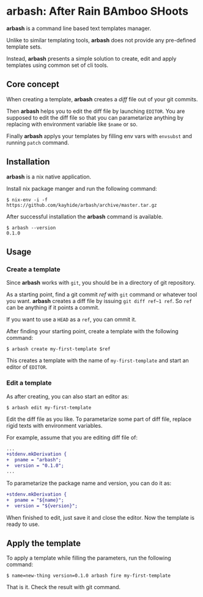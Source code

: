 # arbash: After Rain BAmboo SHoots

**arbash** is a command line based text templates manager.

Unlike to similar templating tools, **arbash** does not provide any pre-defined template sets.

Instead, **arbash** presents a simple solution to create, edit and apply templates using common set of cli tools.

## Core concept

When creating a template, **arbash** creates a *diff* file out of your git commits.

Then **arbash** helps you to edit the diff file by launching `EDITOR`.
You are supposed to edit the diff file so that you can parametarize anything by replacing with environment variable like `$name` or so.

Finally **arbash** applys your templates by filling env vars with `envsubst` and running `patch` command.

## Installation

**arbash** is a nix native application.

Install nix package manger and run the following command:

```console
$ nix-env -i -f https://github.com/kayhide/arbash/archive/master.tar.gz
```

After successful installation the **arbash** command is available.

```console
$ arbash --version
0.1.0
```

## Usage

### Create a template

Since **arbash** works with `git`, you should be in a directory of git repository.

As a starting point, find a git commit *ref* with `git` command or whatever tool you want.
**arbash** creates a diff file by issuing `git diff ref~1 ref`.
So `ref` can be anything if it points a commit.

If you want to use a `HEAD` as a `ref`, you can ommit it.

After finding your starting point, create a template with the following command:

```console
$ arbash create my-first-template $ref 
```

This creates a template with the name of `my-first-template` and start an editor of `EDITOR`.

### Edit a template

As after creating, you can also start an editor as:

```console
$ arbash edit my-first-template
```

Edit the diff file as you like.
To parametarize some part of diff file, replace rigid texts with environment variables.

For example, assume that you are editing diff file of:

```diff
...
+stdenv.mkDerivation {
+  pname = "arbash";
+  version = "0.1.0";
...
```

To parametarize the package name and version, you can do it as:

```diff
+stdenv.mkDerivation {
+  pname = "${name}";
+  version = "${version}";
```

When finished to edit, just save it and close the editor.
Now the template is ready to use.

## Apply the template

To apply a template while filling the parameters, run the following command:

```console
$ name=new-thing version=0.1.0 arbash fire my-first-template
```

That is it.
Check the result with git command.
